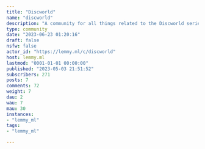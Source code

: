 ```yaml
---
title: "Discworld" 
name: "discworld"
description: "A community for all things related to the Discworld series of books by Sir Terry Pratchett. "
type: community
date: "2023-06-23 01:20:16"
draft: false
nsfw: false
actor_id: "https://lemmy.ml/c/discworld"
host: lemmy.ml
lastmod: "0001-01-01 00:00:00"
published: "2023-05-03 21:51:52"
subscribers: 271
posts: 7
comments: 72
weight: 7
dau: 2
wau: 7
mau: 30
instances:
- "lemmy_ml"
tags: 
- "lemmy_ml"

---
```

